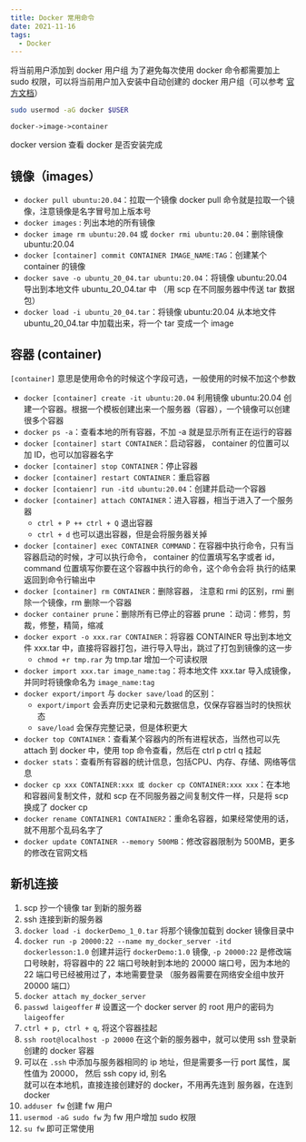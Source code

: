 ```yaml
---
title: Docker 常用命令
date: 2021-11-16
tags:
  - Docker
---
```


将当前用户添加到 docker 用户组
为了避免每次使用 docker 命令都需要加上 sudo 权限，可以将当前用户加入安装中自动创建的 docker 用户组（可以参考 [官方文档](https://docs.docker.com/engine/install/linux-postinstall/)）

``` sh
sudo usermod -aG docker $USER
```

`docker->image->container`

docker version 查看 docker 是否安装完成

## 镜像（images）

- `docker pull ubuntu:20.04`：拉取一个镜像 docker pull 命令就是拉取一个镜像，注意镜像是名字冒号加上版本号
- `docker images` : 列出本地的所有镜像
- `docker image rm ubuntu:20.04` 或 `docker rmi ubuntu:20.04`：删除镜像 ubuntu:20.04
- `docker [container] commit CONTAINER IMAGE_NAME:TAG`：创建某个 container  的镜像
- `docker save -o ubuntu_20_04.tar ubuntu:20.04`：将镜像 ubuntu:20.04 导出到本地文件 ubuntu_20_04.tar 中 （用 scp 在不同服务器中传送 tar 数据包）
- `docker load -i ubuntu_20_04.tar`：将镜像 ubuntu:20.04 从本地文件 ubuntu_20_04.tar 中加载出来，将一个 tar 变成一个 image

## 容器 (container)

`[container]` 意思是使用命令的时候这个字段可选，一般使用的时候不加这个参数

- `docker [container] create -it ubuntu:20.04` 利用镜像 ubuntu:20.04 创建一个容器。根据一个模板创建出来一个服务器（容器），一个镜像可以创建很多个容器
- `docker ps -a`：查看本地的所有容器，不加 -a 就是显示所有正在运行的容器
- `docker [container] start CONTAINER`：启动容器， container 的位置可以加 ID，也可以加容器名字
- `docker [container] stop CONTAINER`：停止容器
- `docker [container] restart CONTAINER`：重启容器
- `docker [contaienr] run -itd ubuntu:20.04`：创建并启动一个容器
- `docker [container] attach CONTAINER`：进入容器，相当于进入了一个服务器
  - `ctrl + P ++ ctrl + Q` 退出容器
  - `ctrl + d` 也可以退出容器，但是会将服务器关掉
- `docker [container] exec CONTAINER COMMAND`：在容器中执行命令，只有当容器启动的时候，才可以执行命令， container 的位置填写名字或者 id，command 位置填写你要在这个容器中执行的命令，这个命令会将 执行的结果返回到命令行输出中
- `docker [container] rm CONTAINER`：删除容器， 注意和 rmi 的区别，rmi 删除一个镜像，rm 删除一个容器
- `docker container prune`：删除所有已停止的容器 prune ：动词：修剪，剪裁，修整，精简，缩减
- `docker export -o xxx.rar CONTAINER`：将容器 CONTAINER 导出到本地文件 xxx.tar 中，直接将容器打包，进行导入导出，跳过了打包到镜像的这一步
  - `chmod +r tmp.rar` 为 tmp.tar 增加一个可读权限
- `docker import xxx.tar image_name:tag`：将本地文件 xxx.tar 导入成镜像，并同时将镜像命名为 `image_name:tag`
- `docker export/import` 与 `docker save/load` 的区别：
  - `export/import` 会丢弃历史记录和元数据信息，仅保存容器当时的快照状态
  - `save/load` 会保存完整记录，但是体积更大
- `docker top CONTAINER`：查看某个容器内的所有进程状态，当然也可以先 attach 到 docker 中，使用 top 命令查看，然后在 ctrl p ctrl q 挂起
- `docker stats`：查看所有容器的统计信息，包括CPU、内存、存储、网络等信息
- `docker cp xxx CONTAINER:xxx 或 docker cp CONTAINER:xxx xxx`：在本地和容器间复制文件，就和 scp 在不同服务器之间复制文件一样，只是将 scp 换成了 docker cp
- `docker rename CONTAINER1 CONTAINER2`：重命名容器，如果经常使用的话，就不用那个乱码名字了
- `docker update CONTAINER --memory 500MB`：修改容器限制为 500MB，更多的修改在官网文档

## 新机连接

1. scp 抄一个镜像 tar 到新的服务器
2. ssh 连接到新的服务器
3. `docker load -i dockerDemo_1_0.tar` 将那个镜像加载到 docker 镜像目录中
4. `docker run -p 20000:22 --name my_docker_server -itd dockerlesson:1.0`  创建并运行 `dockerDemo:1.0` 镜像, `-p 20000:22` 是修改端口号映射，将容器中的 22 端口号映射到本地的 20000 端口号，因为本地的 22 端口号已经被用过了，本地需要登录 （服务器需要在网络安全组中放开 20000 端口）
5. `docker attach my_docker_server`
6. `passwd laigeoffer` # 设置这一个 docker server 的 root 用户的密码为 `laigeoffer`
7. `ctrl + p, ctrl + q`, 将这个容器挂起
8. `ssh root@localhost -p 20000` 在这个新的服务器中，就可以使用 ssh 登录新创建的 docker 容器
9. 可以在 `.ssh` 中添加与服务器相同的 ip 地址，但是需要多一行 port 属性，属性值为 20000， 然后 ssh copy id, 别名  
   就可以在本地机，直接连接创建好的 docker，不用再先连到 服务器，在连到 docker
10. `adduser fw` 创建 fw 用户
11. `usermod -aG sudo fw` 为 fw 用户增加 sudo 权限
12. `su fw` 即可正常使用

